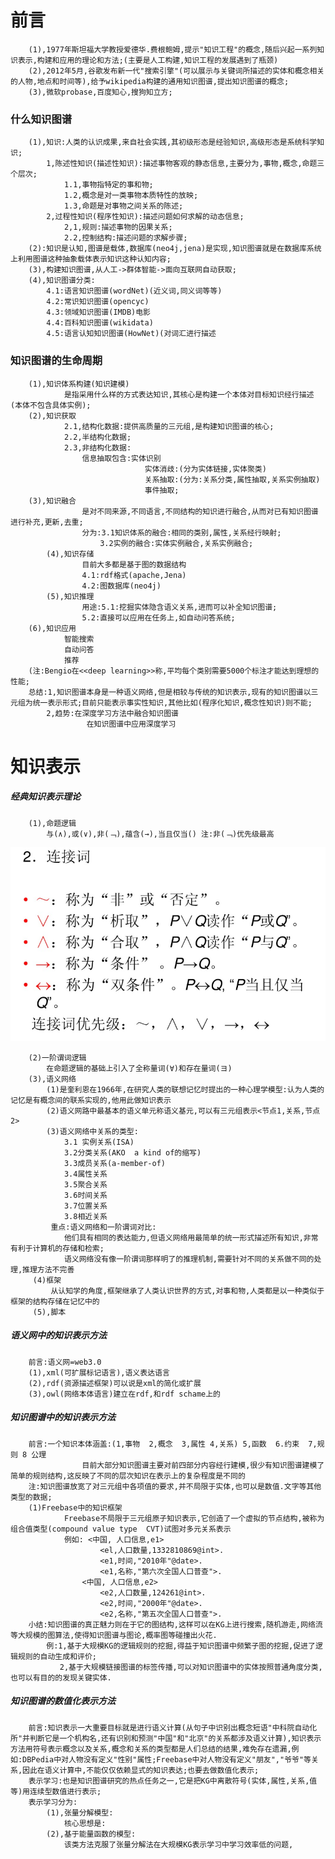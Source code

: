 # 前言
		(1),1977年斯坦福大学教授爱德华.费根鲍姆,提示"知识工程"的概念,随后兴起一系列知识表示,构建和应用的理论和方法;(主要是人工构建,知识工程的发展遇到了瓶颈)
		(2),2012年5月,谷歌发布新一代"搜索引擎"(可以展示与关键词所描述的实体和概念相关的人物,地点和时间等),给予wikipedia构建的通用知识图谱,提出知识图谱的概念;
		(3),微软probase,百度知心,搜狗知立方;
### 什么知识图谱
		(1),知识:人类的认识成果,来自社会实践,其初级形态是经验知识,高级形态是系统科学知识;
			1,陈述性知识(描述性知识):描述事物客观的静态信息,主要分为,事物,概念,命题三个层次;
				1.1,事物指特定的事和物;
				1.2,概念是对一类事物本质特性的放映;
				1.3,命题是对事物之间关系的陈述;
			2,过程性知识(程序性知识):描述问题如何求解的动态信息;
				2,1,规则:描述事物的因果关系;
				2.2,控制结构:描述问题的求解步骤;
		(2):知识是认知,图谱是载体,数据库(neo4j,jena)是实现,知识图谱就是在数据库系统上利用图谱这种抽象载体表示知识这种认知内容;
		(3),构建知识图谱,从人工->群体智能->面向互联网自动获取;
		(4),知识图谱分类:
			4.1:语言知识图谱(wordNet)(近义词,同义词等等)
			4.2:常识知识图谱(opencyc)
			4.3:领域知识图谱(IMDB)电影
			4.4:百科知识图谱(wikidata)
			4.5:语言认知知识图谱(HowNet)(对词汇进行描述
### 知识图谱的生命周期
		(1),知识体系构建(知识建模)
				是指采用什么样的方式表达知识,其核心是构建一个本体对目标知识经行描述(本体不包含具体实例);
		(2),知识获取
				2.1,结构化数据:提供高质量的三元组,是构建知识图谱的核心;
				2.2,半结构化数据;
				2.3,非结构化数据:
					信息抽取包含:实体识别
							      实体消歧:(分为实体链接,实体聚类)
							      关系抽取:(分为:关系分类,属性抽取,关系实例抽取)
							      事件抽取;
	    (3),知识融合
	    			是对不同来源,不同语言,不同结构的知识进行融合,从而对已有知识图谱进行补充,更新,去重;
	    			分为:3.1知识体系的融合:相同的类别,属性,关系经行映射;
	    				3.2实例的融合:实体实例融合,关系实例融合;
	    	(4),知识存储
	    			目前大多都是基于图的数据结构
	    			4.1:rdf格式(apache,Jena)
	    			4.2:图数据库(neo4j)
	    	(5),知识推理
	    			用途:5.1:挖掘实体隐含语义关系,进而可以补全知识图谱;
      				5.2:直接可以应用在任务上,如自动问答系统;
      	(6),知识应用
      			智能搜索
      			自动问答
      			推荐
      	(注:Bengio在<<deep learning>>称,平均每个类别需要5000个标注才能达到理想的性能;
      	总结:1,知识图谱本身是一种语义网络,但是相较与传统的知识表示,现有的知识图谱以三元组为统一表示形式;目前只能表示事实性知识,其他比如(程序化知识,概念性知识)则不能;
      		2,趋势:在深度学习方法中融合知识图谱
      			     在知识图谱中应用深度学习 	
# 知识表示
##### 经典知识表示理论
		(1),命题逻辑
			与(∧),或(∨),非(﹁),蕴含(→),当且仅当() 注:非(﹁)优先级最高
![](image/连接词.png) 
	
		(2)一阶谓词逻辑
			在命题逻辑的基础上引入了全称量词(∀)和存在量词(ヨ)
		(3),语义网络
			(1)是奎利恩在1966年,在研究人类的联想记忆时提出的一种心理学模型:认为人类的记忆是有概念间的联系实现的,他用此做知识表示
			(2)语义网路中最基本的语义单元称语义基元,可以有三元组表示<节点1,关系,节点2>
			(3)语义网络中关系的类型:
				3.1 实例关系(ISA)
				3.2分类关系(AKO  a kind of的缩写)
				3.3成员关系(a-member-of)
				3.4属性关系
				3.5聚合关系
				3.6时间关系
				3.7位置关系
				3.8相近关系
			 重点:语义网络和一阶谓词对比:
			 	他们具有相同的表达能力,但语义网络用最简单的统一形式描述所有知识,非常有利于计算机的存储和检索;
			 	语义网络没有像一阶谓词那样明了的推理机制,需要针对不同的关系做不同的处理,推理方法不完善
		 (4)框架
		 	 从认知学的角度,框架继承了人类认识世界的方式,对事和物,人类都是以一种类似于框架的结构存储在记忆中的
		 (5),脚本
##### 语义网中的知识表示方法
		前言:语义网=web3.0
		(1),xml(可扩展标记语言),语义表达语言
		(2),rdf(资源描述框架)可以说是xml的简化或扩展
		(3),owl(网络本体语言)建立在rdf,和rdf schame上的
		
##### 知识图谱中的知识表示方法
		前言:一个知识本体涵盖:(1,事物  2,概念  3,属性 4,关系) 5,函数  6.约束  7,规则 8 公理 			
		            目前大部分知识图谱主要对前四部分内容经行建模,很少有知识图谱建模了简单的规则结构,这反映了不同的层次知识在表示上的复杂程度是不同的
		注:知识图谱放宽了对三元组中各项值的要求,并不局限于实体,也可以是数值.文字等其他类型的数据;    
		(1)Freebase中的知识框架
				Freebase不局限于三元组原子知识表示,它创造了一个虚拟的节点结构,被称为组合值类型(compound value type  CVT)试图对多元关系表示
				例如: <中国, 人口信息,e1>
						<el,人口数量,1332810869@int>.
						<e1,时间,"2010年"@date>.
						<e1,名称,"第六次全国人口普查">.
					<中国, 人口信息,e2>
						<e2,人口数量,124261@int>.
						<e2,时间,"2000年"@date>.
						<e2,名称,"第五次全国人口普查">.	
		小结:知识图谱的真正魅力则在于它的图结构,这样可以在KG上进行搜索,随机游走,网络流等大规模的图算法,使得知识图谱与图论,概率图等碰撞出火花.
			例:1,基于大规模KG的逻辑规则的挖掘,得益于知识图谱中频繁子图的挖掘,促进了逻辑规则的自动生成和评价;
		       2,基于大规模链接图谱的标签传播,可以对知识图谱中的实体按照普通角度分类,也可以有目的的发现关键实体.		
##### 知识图谱的数值化表示方法
		前言:知识表示一大重要目标就是进行语义计算(从句子中识别出概念短语"中科院自动化所"并判断它是一个机构名,还有识别和预测"中国"和"北京"的关系都涉及语义计算),知识表示方法用符号表示概念以及关系,概念和关系的类型都是人们总结的结果,难免存在遗漏,例如:DBPedia中对人物没有定义"性别"属性;Freebase中对人物没有定义"朋友","爷爷"等关系,因此在语义计算中,不能仅仅依赖显式的知识表达;也要去做数值化表示;
		表示学习:也是知识图谱研究的热点任务之一,它是把KG中离散符号(实体,属性,关系,值等)用连续型数值进行表示;
		表示学习分为:
			(1),张量分解模型:
				核心思想是:
			(2),基于能量函数的模型:		
				该类方法克服了张量分解法在大规模KG表示学习中学习效率低的问题,
				
				
				
				
				
				
				
				
			
			    			
	    			
	    			
	    			
	    			
	    			
	    			
	    			
	    			
	    			
	    			
	    			
	    			
	    			
	    			
	    			
	    			
	    			
	    			
	    			
	    			
					